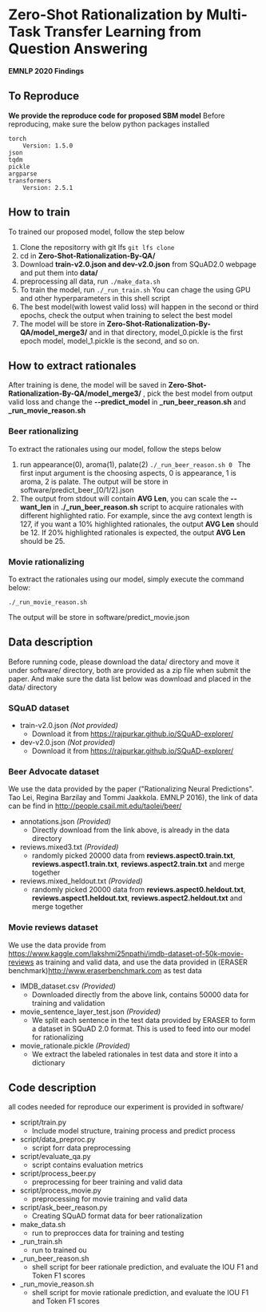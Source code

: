 # Zero-Shot Rationalization by Multi-Task Transfer Learning from Question Answering
**EMNLP 2020 Findings**
## To Reproduce
**We provide the reproduce code for proposed SBM model**
Before reproducing, make sure the below python packages installed
```
torch 
    Version: 1.5.0
json
tqdm
pickle
argparse
transformers
    Version: 2.5.1
```
## How to train
To trained our proposed model, follow the step below

1. Clone the repositorry with git lfs
    `git lfs clone`
2. cd in **Zero-Shot-Rationalization-By-QA/**
3. Download **train-v2.0.json and dev-v2.0.json** from SQuAD2.0 webpage and put them into **data/**
4. preprocessing all data, run
    `./make_data.sh`
5. To train the model, run
    `./_run_train.sh`
    You can chage the using GPU and other hyperparameters in this shell script
6. The best model(with lowest valid loss) will happen in the second or third epochs, check the output when training to select the best model
7. The model will be store in **Zero-Shot-Rationalization-By-QA/model_merge3/** and in that directory, model_0.pickle is the first epoch model, model_1.pickle is the second, and so on.

## How to extract rationales
After training is dene, the model will be saved in **Zero-Shot-Rationalization-By-QA/model_merge3/** , pick the best model from output valid loss and change the **--predict_model** in **_run_beer_reason.sh** and **_run_movie_reason.sh**

### Beer rationalizing
To extract the rationales using our model, follow the steps below
1. run appearance(0), aroma(1), palate(2)
    `./_run_beer_reason.sh 0 `
    The first input argument is the choosing aspects, 0 is appearance, 1 is aroma, 2 is palate. The output will be store in software/predict_beer_[0/1/2].json
2. The output from stdout will contain **AVG Len**, you can scale the **--want_len** in **./_run_beer_reason.sh** script to acquire rationales with different highlighted ratio. For example, since the avg context length is 127, if you want a 10% highlighted rationales, the output **AVG Len** should be 12. If 20% highlighted rationales is expected, the output **AVG Len** should be 25. 
### Movie rationalizing
To extract the rationales using our model, simply execute the command below:
```
./_run_movie_reason.sh
```
The output will be store in software/predict_movie.json

## Data description
Before running code, please download the data/ directory and move it under software/ directory, both are provided as a zip file when submit the paper.
And make sure the data list below was download and placed in the data/ directory
### SQuAD dataset
* train-v2.0.json *(Not provided)*
    * Download it from https://rajpurkar.github.io/SQuAD-explorer/
* dev-v2.0.json *(Not provided)*
    * Download it from https://rajpurkar.github.io/SQuAD-explorer/

### Beer Advocate dataset
We use the data provided by the paper ("Rationalizing Neural Predictions". Tao Lei, Regina Barzilay and Tommi Jaakkola. EMNLP 2016), the link of data can be find in http://people.csail.mit.edu/taolei/beer/
* annotations.json *(Provided)*
    * Directly download from the link above, is already in the data directory
* reviews.mixed3.txt *(Provided)*
    * randomly picked 20000 data from **reviews.aspect0.train.txt**, **reviews.aspect1.train.txt**, **reviews.aspect2.train.txt** and merge together
* reviews.mixed_heldout.txt *(Provided)*
    * randomly picked 20000 data from **reviews.aspect0.heldout.txt**, **reviews.aspect1.heldout.txt**, **reviews.aspect2.heldout.txt** and merge together

### Movie reviews dataset
We use the data provide from https://www.kaggle.com/lakshmi25npathi/imdb-dataset-of-50k-movie-reviews as training and valid data, and use the data provided in (ERASER benchmark)http://www.eraserbenchmark.com as test data

* IMDB_dataset.csv *(Provided)*
    * Downloaded directly from the above link, contains 50000 data for training and validation
* movie_sentence_layer_test.json *(Provided)*
    * We split each sentence in the test data provided by ERASER to form a dataset in SQuAD 2.0 format. This is used to feed into our model for rationalizing
* movie_rationale.pickle *(Provided)*
    * We extract the labeled rationales in test data and store it into a dictionary

## Code description
all codes needed for reproduce our experiment is provided in software/

* script/train.py
    * Include model structure, training process and predict process
* script/data_preproc.py
    * script forr data preprocessing
* script/evaluate_qa.py
    * script contains evaluation metrics
* script/process_beer.py
    * preprocessing for beer training and valid data
* script/process_movie.py
    * preprocessing for movie training and valid data
* script/ask_beer_reason.py
    * Creating SQuAD format data for beer rationalization
* make_data.sh
    * run to preprocces data for training and testing
* _run_train.sh
    * run to trained ou
* _run_beer_reason.sh
    * shell script for beer rationale prediction, and evaluate the IOU F1 and Token F1 scores
* _run_movie_reason.sh
     * shell script for movie rationale prediction, and evaluate the IOU F1 and Token F1 scores

